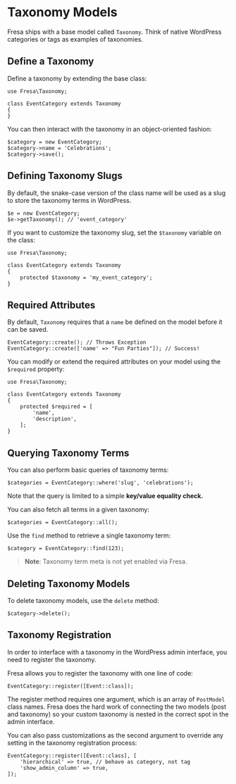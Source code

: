 # Taxonomy Models

Fresa ships with a base model called `Taxonomy`. Think of native WordPress categories or tags as examples of taxonomies.

## Define a Taxonomy

Define a taxonomy by extending the base class:

    use Fresa\Taxonomy;

    class EventCategory extends Taxonomy
    {
    }

You can then interact with the taxonomy in an object-oriented fashion:

    $category = new EventCategory;
    $category->name = 'Celebrations';
    $category->save();

## Defining Taxonomy Slugs

By default, the snake-case version of the class name will be used as a slug to store the taxonomy terms in WordPress.

    $e = new EventCategory;
    $e->getTaxonomy(); // 'event_category'

If you want to customize the taxonomy slug, set the `$taxonomy` variable on the class:


    use Fresa\Taxonomy;

    class EventCategory extends Taxonomy
    {
        protected $taxonomy = 'my_event_category';
    }

## Required Attributes

By default, `Taxonomy` requires that a `name` be defined on the model before it can be saved.

    EventCategory::create(); // Throws Exception
    EventCategory::create(['name' => "Fun Parties"]); // Success!

You can modify or extend the required attributes on your model using the `$required` property:

    use Fresa\Taxonomy;

    class EventCategory extends Taxonomy
    {
        protected $required = [
            'name',
            'description',
        ];
    }

## Querying Taxonomy Terms

You can also perform basic queries of taxonomy terms:

    $categories = EventCategory::where('slug', 'celebrations');

Note that the query is limited to a simple **key/value equality check.**

You can also fetch all terms in a given taxonomy:

    $categories = EventCategory::all();

Use the `find` method to retrieve a single taxonomy term:

    $category = EventCategory::find(123);

> **Note**: Taxonomy term meta is not yet enabled via Fresa.

## Deleting Taxonomy Models

To delete taxonomy models, use the `delete` method:

    $category->delete();

## Taxonomy Registration

In order to interface with a taxonomy in the WordPress admin interface, you need to register the taxonomy.

Fresa allows you to register the taxonomy with one line of code:

    EventCategory::register([Event::class]);

The register method requires one argument, which is an array of `PostModel` class names. Fresa does the hard work of connecting the two models (post and taxonomy) so your custom taxonomy is nested in the correct spot in the admin interface.

You can also pass customizations as the second argument to override any setting in the taxonomy registration process:

    EventCategory::register([Event::class], [
        'hierarchical' => true, // behave as category, not tag
        'show_admin_column' => true,
    ]);
